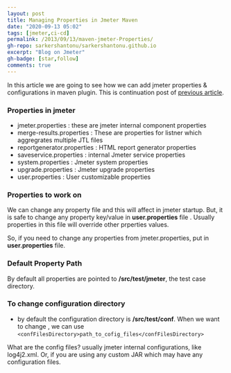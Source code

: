 ```yaml
---
layout: post
title: Managing Properties in Jmeter Maven
date: "2020-09-13 05:02"
tags: [jmeter,ci-cd]
permalink: /2013/09/13/maven-jmeter-Properties/
gh-repo: sarkershantonu/sarkershantonu.github.io
excerpt: "Blog on Jmeter"
gh-badge: [star,follow]
comments: true
---
```

In this article we are going to see how we can add jmeter properties & configurations in maven plugin. This is continuation post of [previous article](https://sarkershantonu.github.io/2020/08/28/maven-jmeter/).

### Properties in jmeter 
- jmeter.properties : these are jmeter internal component properties 
- merge-results.properties : These are properties for listner which aggregrates multiple JTL files 
- reportgenerator.properties : HTML report generator properties 
- saveservice.properties : internal Jmeter service properties 
- system.properties : Jmeter system properties 
- upgrade.properties : Jmeter upgrade properties 
- user.properties : User customizable properties 

### Properties to work on 
We can change any property file and this will affect in jmeter startup. But, it is safe to change any property key/value in **user.properties** file . Usually properties in this file will override other prperties values. 

So, if you need to change any properties from jmeter.properties, put in **user.properties** file. 

### Default Property Path
By default all properties are pointed to **/src/test/jmeter**, the test case directory. 

### To change configuration directory 
- by default the configuration directory is **/src/test/conf**. When we want to change , we can use 
```<confFilesDirectory>path_to_cofig_files</confFilesDirectory>```

What are the config files? usually jmeter internal configurations, like log4j2.xml. Or, if you are using any custom JAR which may have any configuration files.